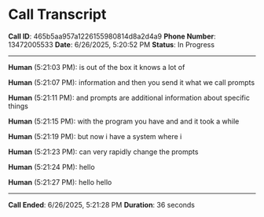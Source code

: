 # Call Transcript
**Call ID**: 465b5aa957a1226155980814d8a2d4a9
**Phone Number**: 13472005533
**Date**: 6/26/2025, 5:20:52 PM
**Status**: In Progress

---

**Human** (5:21:03 PM): is out of the box it knows a lot of

**Human** (5:21:07 PM): information and then you send it what we call prompts

**Human** (5:21:11 PM): and prompts are additional information about specific things

**Human** (5:21:15 PM): with the program you have and and it took a while

**Human** (5:21:19 PM): but now i have a system where i

**Human** (5:21:23 PM): can very rapidly change the prompts

**Human** (5:21:24 PM): hello

**Human** (5:21:27 PM): hello hello


---

**Call Ended**: 6/26/2025, 5:21:28 PM
**Duration**: 36 seconds
